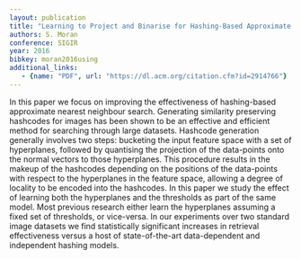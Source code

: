 ```yaml
---
layout: publication
title: "Learning to Project and Binarise for Hashing-Based Approximate Nearest Neighbour Search"
authors: S. Moran
conference: SIGIR
year: 2016
bibkey: moran2016using
additional_links:
   - {name: "PDF", url: "https://dl.acm.org/citation.cfm?id=2914766"}
---
```

In this paper we focus on improving the effectiveness of hashing-based approximate nearest neighbour search. Generating similarity preserving hashcodes for images has been shown to be an effective and efficient method for searching through large datasets. Hashcode generation generally involves two steps: bucketing the input feature space with a set of hyperplanes, followed by quantising the projection of the data-points onto the normal vectors to those hyperplanes. This procedure results in the makeup of the hashcodes depending on the positions of the data-points with respect to the hyperplanes in the feature space, allowing a degree of locality to be encoded into the hashcodes. In this paper we study the effect of learning both the hyperplanes and the thresholds as part of the same model. Most previous research either learn the hyperplanes assuming a fixed set of thresholds, or vice-versa. In our experiments over two standard image datasets we find statistically significant increases in retrieval effectiveness versus a host of state-of-the-art data-dependent and independent hashing models.
